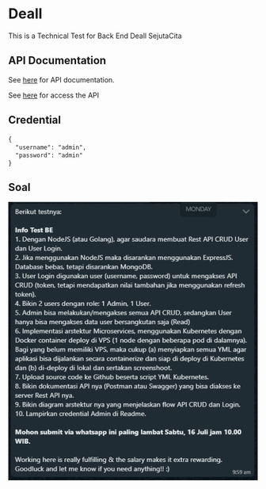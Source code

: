 # Deall
This is a Technical Test for Back End Deall SejutaCita
## API Documentation
See [here](https://documenter.getpostman.com/view/16899519/UzJQptgE) for API documentation.

See [here](https://go.postman.co/workspace/Deall-Test~d286a448-2276-4ea1-b2c2-2eb9ac5a29e5/collection/16899519-afbd4c1e-5ed7-4da8-aaf8-fcc75751f5ab?action=share&creator=16899519) for access the API
## Credential
```
{
  "username": "admin",
  "password": "admin"
}
```
## Soal
![Soal](/assets/deall.PNG)